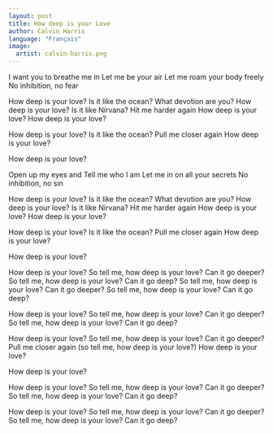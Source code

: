 ```yaml
---
layout: post
title: How deep is your Love
author: Calvin Harris
language: "Français"
image:
  artist: calvin-harris.png
---
```

I want you to breathe me in
Let me be your air
Let me roam your body freely
No inhibition, no fear

How deep is your love?
Is it like the ocean?
What devotion are you?
How deep is your love?
Is it like Nirvana?
Hit me harder again
How deep is your love?
How deep is your love?

How deep is your love?
Is it like the ocean?
Pull me closer again
How deep is your love?

How deep is your love?

Open up my eyes and
Tell me who I am
Let me in on all your secrets
No inhibition, no sin

How deep is your love?
Is it like the ocean?
What devotion are you?
How deep is your love?
Is it like Nirvana?
Hit me harder again
How deep is your love?
How deep is your love?

How deep is your love?
Is it like the ocean?
Pull me closer again
How deep is your love?

How deep is your love?

How deep is your love?
So tell me, how deep is your love? Can it go deeper?
So tell me, how deep is your love? Can it go deep?
So tell me, how deep is your love? Can it go deeper?
So tell me, how deep is your love? Can it go deep?

How deep is your love?
So tell me, how deep is your love? Can it go deeper?
So tell me, how deep is your love? Can it go deep?

How deep is your love?
So tell me, how deep is your love? Can it go deeper?
Pull me closer again (so tell me, how deep is your love?)
How deep is your love?

How deep is your love?

How deep is your love?
So tell me, how deep is your love? Can it go deeper?
So tell me, how deep is your love? Can it go deep?

How deep is your love?
So tell me, how deep is your love? Can it go deeper?
So tell me, how deep is your love? Can it go deep?

